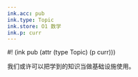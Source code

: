 ```yaml
---
ink.acc: pub
ink.type: Topic
ink.store: O1 数学
ink.p: curr
---
```


#! (ink pub (attr (type Topic) (p curr)))

我们或许可以把学到的知识当做基础设施使用。